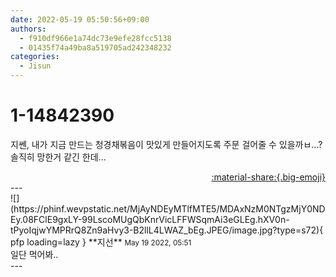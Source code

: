 ```yaml
---
date: 2022-05-19 05:50:56+09:00
authors:
  - f910df966e1a74dc73e9efe28fcc5138
  - 01435f74a49ba8a519705ad242348232
categories:
  - Jisun
---
```


# 1-14842390

<div class="post-container" markdown="1">
<div class="content-container md-sidebar__scrollwrap" markdown="1">

지쎈, 내가 지금 만드는 청경채볶음이 맛있게 만들어지도록 주문 걸어줄 수 있을까ㅂ...?<br>솔직히 망한거 같긴 한데...

</div>
</div>

<div style="text-align: right;" markdown="1">
<a href="https://weverse.io/fromis9/fanpost/1-14842390" style="text-align: right;">:material-share:{.big-emoji}</a>
</div>
---

<div class="comments-container md-sidebar__scrollwrap" markdown="1">
<div class="comment" markdown="1">
<div class='id-container' markdown="1">
![](https://phinf.wevpstatic.net/MjAyNDEyMTlfMTE5/MDAxNzM0NTgzMjY0NDEy.08FClE9gxLY-99LscoMUgQbKnrVicLFFWSqmAi3eGLEg.hXV0n-tPyoIqjwYMPRrQ8Zn9aHvy3-B2llL4LWAZ_bEg.JPEG/image.jpg?type=s72){ pfp loading=lazy }
**<span class="artist">지선</span>** <small>May 19 2022, 05:51</small><br>
</div>
<div class='comment-body' markdown="1">
일단 먹어봐..
</div>
</div>
</div>
---
